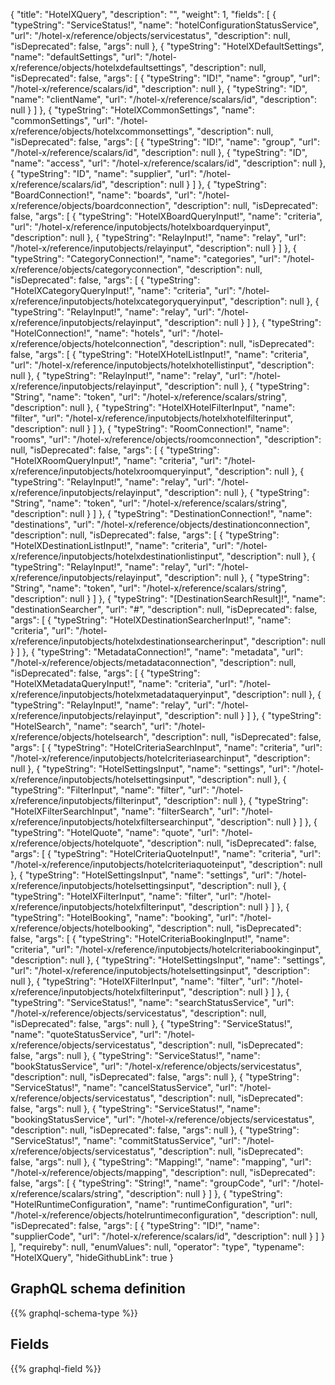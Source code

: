 {
  "title": "HotelXQuery",
  "description": "",
  "weight": 1,
  "fields": [
    {
      "typeString": "ServiceStatus!",
      "name": "hotelConfigurationStatusService",
      "url": "/hotel-x/reference/objects/servicestatus",
      "description": null,
      "isDeprecated": false,
      "args": null
    },
    {
      "typeString": "HotelXDefaultSettings",
      "name": "defaultSettings",
      "url": "/hotel-x/reference/objects/hotelxdefaultsettings",
      "description": null,
      "isDeprecated": false,
      "args": [
        {
          "typeString": "ID!",
          "name": "group",
          "url": "/hotel-x/reference/scalars/id",
          "description": null
        },
        {
          "typeString": "ID",
          "name": "clientName",
          "url": "/hotel-x/reference/scalars/id",
          "description": null
        }
      ]
    },
    {
      "typeString": "HotelXCommonSettings",
      "name": "commonSettings",
      "url": "/hotel-x/reference/objects/hotelxcommonsettings",
      "description": null,
      "isDeprecated": false,
      "args": [
        {
          "typeString": "ID!",
          "name": "group",
          "url": "/hotel-x/reference/scalars/id",
          "description": null
        },
        {
          "typeString": "ID",
          "name": "access",
          "url": "/hotel-x/reference/scalars/id",
          "description": null
        },
        {
          "typeString": "ID",
          "name": "supplier",
          "url": "/hotel-x/reference/scalars/id",
          "description": null
        }
      ]
    },
    {
      "typeString": "BoardConnection!",
      "name": "boards",
      "url": "/hotel-x/reference/objects/boardconnection",
      "description": null,
      "isDeprecated": false,
      "args": [
        {
          "typeString": "HotelXBoardQueryInput!",
          "name": "criteria",
          "url": "/hotel-x/reference/inputobjects/hotelxboardqueryinput",
          "description": null
        },
        {
          "typeString": "RelayInput!",
          "name": "relay",
          "url": "/hotel-x/reference/inputobjects/relayinput",
          "description": null
        }
      ]
    },
    {
      "typeString": "CategoryConnection!",
      "name": "categories",
      "url": "/hotel-x/reference/objects/categoryconnection",
      "description": null,
      "isDeprecated": false,
      "args": [
        {
          "typeString": "HotelXCategoryQueryInput!",
          "name": "criteria",
          "url": "/hotel-x/reference/inputobjects/hotelxcategoryqueryinput",
          "description": null
        },
        {
          "typeString": "RelayInput!",
          "name": "relay",
          "url": "/hotel-x/reference/inputobjects/relayinput",
          "description": null
        }
      ]
    },
    {
      "typeString": "HotelConnection!",
      "name": "hotels",
      "url": "/hotel-x/reference/objects/hotelconnection",
      "description": null,
      "isDeprecated": false,
      "args": [
        {
          "typeString": "HotelXHotelListInput!",
          "name": "criteria",
          "url": "/hotel-x/reference/inputobjects/hotelxhotellistinput",
          "description": null
        },
        {
          "typeString": "RelayInput!",
          "name": "relay",
          "url": "/hotel-x/reference/inputobjects/relayinput",
          "description": null
        },
        {
          "typeString": "String",
          "name": "token",
          "url": "/hotel-x/reference/scalars/string",
          "description": null
        },
        {
          "typeString": "HotelXHotelFilterInput",
          "name": "filter",
          "url": "/hotel-x/reference/inputobjects/hotelxhotelfilterinput",
          "description": null
        }
      ]
    },
    {
      "typeString": "RoomConnection!",
      "name": "rooms",
      "url": "/hotel-x/reference/objects/roomconnection",
      "description": null,
      "isDeprecated": false,
      "args": [
        {
          "typeString": "HotelXRoomQueryInput!",
          "name": "criteria",
          "url": "/hotel-x/reference/inputobjects/hotelxroomqueryinput",
          "description": null
        },
        {
          "typeString": "RelayInput!",
          "name": "relay",
          "url": "/hotel-x/reference/inputobjects/relayinput",
          "description": null
        },
        {
          "typeString": "String",
          "name": "token",
          "url": "/hotel-x/reference/scalars/string",
          "description": null
        }
      ]
    },
    {
      "typeString": "DestinationConnection!",
      "name": "destinations",
      "url": "/hotel-x/reference/objects/destinationconnection",
      "description": null,
      "isDeprecated": false,
      "args": [
        {
          "typeString": "HotelXDestinationListInput!",
          "name": "criteria",
          "url": "/hotel-x/reference/inputobjects/hotelxdestinationlistinput",
          "description": null
        },
        {
          "typeString": "RelayInput!",
          "name": "relay",
          "url": "/hotel-x/reference/inputobjects/relayinput",
          "description": null
        },
        {
          "typeString": "String",
          "name": "token",
          "url": "/hotel-x/reference/scalars/string",
          "description": null
        }
      ]
    },
    {
      "typeString": "[DestinationSearchResult]!",
      "name": "destinationSearcher",
      "url": "#",
      "description": null,
      "isDeprecated": false,
      "args": [
        {
          "typeString": "HotelXDestinationSearcherInput!",
          "name": "criteria",
          "url": "/hotel-x/reference/inputobjects/hotelxdestinationsearcherinput",
          "description": null
        }
      ]
    },
    {
      "typeString": "MetadataConnection!",
      "name": "metadata",
      "url": "/hotel-x/reference/objects/metadataconnection",
      "description": null,
      "isDeprecated": false,
      "args": [
        {
          "typeString": "HotelXMetadataQueryInput!",
          "name": "criteria",
          "url": "/hotel-x/reference/inputobjects/hotelxmetadataqueryinput",
          "description": null
        },
        {
          "typeString": "RelayInput!",
          "name": "relay",
          "url": "/hotel-x/reference/inputobjects/relayinput",
          "description": null
        }
      ]
    },
    {
      "typeString": "HotelSearch",
      "name": "search",
      "url": "/hotel-x/reference/objects/hotelsearch",
      "description": null,
      "isDeprecated": false,
      "args": [
        {
          "typeString": "HotelCriteriaSearchInput",
          "name": "criteria",
          "url": "/hotel-x/reference/inputobjects/hotelcriteriasearchinput",
          "description": null
        },
        {
          "typeString": "HotelSettingsInput",
          "name": "settings",
          "url": "/hotel-x/reference/inputobjects/hotelsettingsinput",
          "description": null
        },
        {
          "typeString": "FilterInput",
          "name": "filter",
          "url": "/hotel-x/reference/inputobjects/filterinput",
          "description": null
        },
        {
          "typeString": "HotelXFilterSearchInput",
          "name": "filterSearch",
          "url": "/hotel-x/reference/inputobjects/hotelxfiltersearchinput",
          "description": null
        }
      ]
    },
    {
      "typeString": "HotelQuote",
      "name": "quote",
      "url": "/hotel-x/reference/objects/hotelquote",
      "description": null,
      "isDeprecated": false,
      "args": [
        {
          "typeString": "HotelCriteriaQuoteInput!",
          "name": "criteria",
          "url": "/hotel-x/reference/inputobjects/hotelcriteriaquoteinput",
          "description": null
        },
        {
          "typeString": "HotelSettingsInput",
          "name": "settings",
          "url": "/hotel-x/reference/inputobjects/hotelsettingsinput",
          "description": null
        },
        {
          "typeString": "HotelXFilterInput",
          "name": "filter",
          "url": "/hotel-x/reference/inputobjects/hotelxfilterinput",
          "description": null
        }
      ]
    },
    {
      "typeString": "HotelBooking",
      "name": "booking",
      "url": "/hotel-x/reference/objects/hotelbooking",
      "description": null,
      "isDeprecated": false,
      "args": [
        {
          "typeString": "HotelCriteriaBookingInput!",
          "name": "criteria",
          "url": "/hotel-x/reference/inputobjects/hotelcriteriabookinginput",
          "description": null
        },
        {
          "typeString": "HotelSettingsInput",
          "name": "settings",
          "url": "/hotel-x/reference/inputobjects/hotelsettingsinput",
          "description": null
        },
        {
          "typeString": "HotelXFilterInput",
          "name": "filter",
          "url": "/hotel-x/reference/inputobjects/hotelxfilterinput",
          "description": null
        }
      ]
    },
    {
      "typeString": "ServiceStatus!",
      "name": "searchStatusService",
      "url": "/hotel-x/reference/objects/servicestatus",
      "description": null,
      "isDeprecated": false,
      "args": null
    },
    {
      "typeString": "ServiceStatus!",
      "name": "quoteStatusService",
      "url": "/hotel-x/reference/objects/servicestatus",
      "description": null,
      "isDeprecated": false,
      "args": null
    },
    {
      "typeString": "ServiceStatus!",
      "name": "bookStatusService",
      "url": "/hotel-x/reference/objects/servicestatus",
      "description": null,
      "isDeprecated": false,
      "args": null
    },
    {
      "typeString": "ServiceStatus!",
      "name": "cancelStatusService",
      "url": "/hotel-x/reference/objects/servicestatus",
      "description": null,
      "isDeprecated": false,
      "args": null
    },
    {
      "typeString": "ServiceStatus!",
      "name": "bookingStatusService",
      "url": "/hotel-x/reference/objects/servicestatus",
      "description": null,
      "isDeprecated": false,
      "args": null
    },
    {
      "typeString": "ServiceStatus!",
      "name": "commitStatusService",
      "url": "/hotel-x/reference/objects/servicestatus",
      "description": null,
      "isDeprecated": false,
      "args": null
    },
    {
      "typeString": "Mapping!",
      "name": "mapping",
      "url": "/hotel-x/reference/objects/mapping",
      "description": null,
      "isDeprecated": false,
      "args": [
        {
          "typeString": "String!",
          "name": "groupCode",
          "url": "/hotel-x/reference/scalars/string",
          "description": null
        }
      ]
    },
    {
      "typeString": "HotelRuntimeConfiguration",
      "name": "runtimeConfiguration",
      "url": "/hotel-x/reference/objects/hotelruntimeconfiguration",
      "description": null,
      "isDeprecated": false,
      "args": [
        {
          "typeString": "ID!",
          "name": "supplierCode",
          "url": "/hotel-x/reference/scalars/id",
          "description": null
        }
      ]
    }
  ],
  "requireby": null,
  "enumValues": null,
  "operator": "type",
  "typename": "HotelXQuery",
  "hideGithubLink": true
}
## GraphQL schema definition

{{% graphql-schema-type %}}

## Fields

{{% graphql-field %}}
